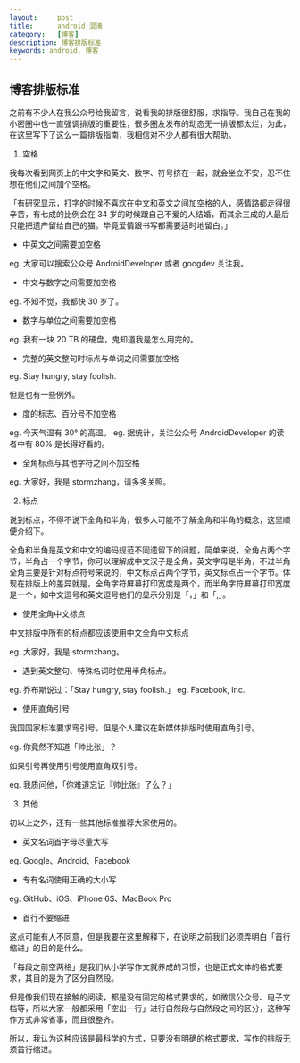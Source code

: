 ```yaml
---
layout:     post
title:      android 混淆
category:   [博客]
description: 博客排版标准
keywords: android, 博客
---
```



## 博客排版标准

之前有不少人在我公众号给我留言，说看我的排版很舒服，求指导。我自己在我的小密圈中也一直强调排版的重要性，很多圈友发布的动态无一排版都太烂，为此，在这里写下了这么一篇排版指南，我相信对不少人都有很大帮助。

1. 空格

我每次看到网页上的中文字和英文、数字、符号挤在一起，就会坐立不安，忍不住想在他们之间加个空格。

「有研究显示，打字的时候不喜欢在中文和英文之间加空格的人，感情路都走得很辛苦，有七成的比例会在 34 岁的时候跟自己不爱的人结婚，而其余三成的人最后只能把遗产留给自己的猫。毕竟爱情跟书写都需要适时地留白。」

- 中英文之间需要加空格

eg. 大家可以搜索公众号 AndroidDeveloper 或者 googdev 关注我。

- 中文与数字之间需要加空格

eg. 不知不觉，我都快 30 岁了。

- 数字与单位之间需要加空格

eg. 我有一块 20 TB 的硬盘，鬼知道我是怎么用完的。

- 完整的英文整句时标点与单词之间需要加空格

eg. Stay hungry, stay foolish.

但是也有一些例外。

- 度的标志、百分号不加空格

eg. 今天气温有 30° 的高温。
eg. 据统计，关注公众号 AndroidDeveloper 的读者中有 80% 是长得好看的。

- 全角标点与其他字符之间不加空格

eg. 大家好，我是 stormzhang，请多多关照。

2. 标点

说到标点，不得不说下全角和半角，很多人可能不了解全角和半角的概念，这里顺便介绍下。

全角和半角是英文和中文的编码规范不同遗留下的问题，简单来说，全角占两个字节，半角占一个字节，你可以理解成中文汉子是全角，英文字母是半角，不过半角全角主要是针对标点符号来说的，中文标点占两个字节，英文标点占一个字节。体现在排版上的差异就是，全角字符屏幕打印宽度是两个，而半角字符屏幕打印宽度是一个，如中文逗号和英文逗号他们的显示分别是「，」和「,」。

- 使用全角中文标点

中文排版中所有的标点都应该使用中文全角中文标点

eg. 大家好，我是 stormzhang。

- 遇到英文整句、特殊名词时使用半角标点。

eg. 乔布斯说过：「Stay hungry, stay foolish.」
eg. Facebook, Inc.

- 使用直角引号

我国国家标准要求弯引号，但是个人建议在新媒体排版时使用直角引号。

eg. 你竟然不知道「帅比张」？

如果引号再使用引号使用直角双引号。

eg. 我质问他，「你难道忘记『帅比张』了么？」

3. 其他

初以上之外，还有一些其他标准推荐大家使用的。

- 英文名词首字母尽量大写

eg. Google、Android、Facebook

- 专有名词使用正确的大小写

eg. GitHub、iOS、iPhone 6S、MacBook Pro

- 首行不要缩进

这点可能有人不同意，但是我要在这里解释下，在说明之前我们必须弄明白「首行缩进」的目的是什么。

「每段之前空两格」是我们从小学写作文就养成的习惯，也是正式文体的格式要求，其目的是为了区分自然段。

但是像我们现在接触的阅读，都是没有固定的格式要求的，如微信公众号、电子文档等，所以大家一般都采用「空出一行」进行自然段与自然段之间的区分，这种写作方式非常省事，而且很整齐。

所以，我认为这种应该是最科学的方式，只要没有明确的格式要求，写作的排版无须首行缩进。